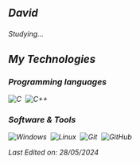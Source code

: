 ## <p><em>David</a> 

<p><em>Studying...</a> 
  
## My Technologies

### Programming languages

<p align="left"> 
  
![C](https://img.shields.io/badge/-C-05122A?style=flat&logo=C&logoColor=A8B9CC)&nbsp;
![C++](https://img.shields.io/badge/-C++-05122A?style=flat&logo=C%2B%2B&logoColor=00599C)&nbsp;


</p>

 ### Software & Tools

 ![Windows](https://img.shields.io/badge/-Windows-05122A%3Fstyle%3Dflat%26logo%3DC%252B%252B%26logoColor%3D00599C?style=flat&logo=windows&color=05122A
)&nbsp;
 ![Linux](https://img.shields.io/badge/-Linux-05122A%3Fstyle%3Dflat%26logo%3DC%252B%252B%26logoColor%3D00599C?style=flat&logo=linux&color=05122A
)&nbsp;
 ![Git](https://img.shields.io/badge/-Git-05122A?style=flat&logo=git)&nbsp;
 ![GitHub](https://img.shields.io/badge/-GitHub-05122A?style=flat&logo=github)&nbsp;
<p align="left">



</p>



Last Edited on: 28/05/2024
